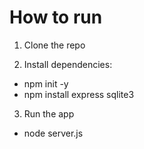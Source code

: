 # How to run

1. Clone the repo

2. Install dependencies:
 - npm init -y
 - npm install express sqlite3

3. Run the app
 - node server.js
